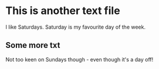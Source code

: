 # This is another text file

I like Saturdays. Saturday is my favourite day of the week.

## Some more txt

Not too keen on Sundays though - even though it's a day off!
